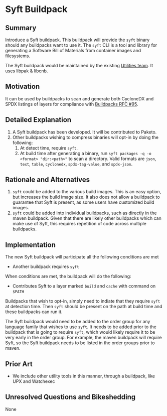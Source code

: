 # Syft Buildpack

## Summary

Introduce a Syft buildpack. This buildpack will provide the `syft` binary should any buildpacks want to use it. The `syft` CLI is a tool and library for generating a Software Bill of Materials from container images and filesystems.

The Syft buildpack would be maintained by the existing [Utilities team](https://github.com/orgs/paketo-buildpacks/teams/utilities). It uses libpak & libcnb.

## Motivation

It can be used by buildpacks to scan and generate both CycloneDX and SPDX listings of layers for compliance with [Buildpacks RFC #95](https://github.com/buildpacks/rfcs/blob/main/text/0095-sbom.md).

## Detailed Explanation

1. A Syft buildpack has been developed. It will be contributed to Paketo.
2. Other buildpacks wishing to compress binaries will opt-in by doing the following:
   1. At detect time, require `syft`.
   2. At build time after generating a binary, run `syft packages -q -o <format> "dir:<path>"` to scan a directory. Valid formats are `json`, `text`, `table`, `cyclonedx`, `spdx-tag-value`, and `spdx-json`.

## Rationale and Alternatives

1. `syft` could be added to the various build images. This is an easy option, but increases the build image size. It also does not allow a buildpack to guarantee that Syft is present, as some users have customized build images.
2. `syft` could be added into individual buildpacks, such as directly in the maven buildpack. Given that there are likely other buildpacks which can make use of Syft, this requires repetition of code across multiple buildpacks.

## Implementation

The new Syft buildpack will participate all the following conditions are met

* Another buildpack requires `syft`

When conditions are met, the buildpack will do the following:

* Contributes Syft to a layer marked `build` and `cache` with command on `$PATH`

Buildpacks that wish to opt-in, simply need to indiate that they require `syft` at detection time. Then `syft` should be present on the path at build time and these buildpacks can run it.

The Syft buildpack would need to be added to the order group for any language family that wishes to use `syft`. It needs to be added prior to the buildpack that is going to require `syft`, which would likely require it to be very early in the order group. For example, the maven buildpack will require Syft, so the Syft buildpack needs to be listed in the order groups prior to maven.

## Prior Art

* We include other utility tools in this manner, through a buildpack, like UPX and Watchexec

## Unresolved Questions and Bikeshedding

None
